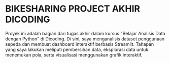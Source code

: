 # BIKESHARING PROJECT AKHIR DICODING

Proyek ini adalah bagian dari tugas akhir dalam kursus "Belajar Analisis Data dengan Python" di Dicoding. Di sini, saya menganalisis dataset penggunaan sepeda dan membuat dashboard interaktif berbasis Streamlit. Tahapan yang saya lakukan meliputi pembersihan data, eksplorasi data untuk menemukan pola, serta visualisasi menggunakan grafik interaktif.
